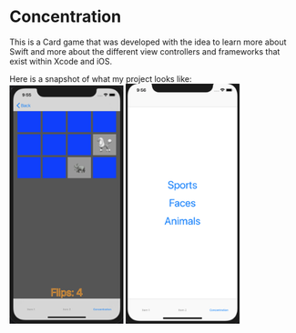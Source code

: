 # Concentration


This is a Card game that was developed with the idea to learn more about Swift and more about the different view controllers and frameworks that exist within Xcode and iOS.

Here is a snapshot of what my project looks like:
<img src="https://github.com/mk374/Concentration/blob/master/images/Screen%20Shot%202019-08-27%20at%209.55.15%20PM.png" width="200">
<img src="https://github.com/mk374/Concentration/blob/master/images/Screen%20Shot%202019-08-27%20at%209.56.55%20PM.png" width="200">
